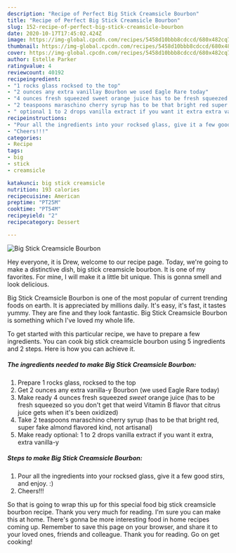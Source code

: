 ```yaml
---
description: "Recipe of Perfect Big Stick Creamsicle Bourbon"
title: "Recipe of Perfect Big Stick Creamsicle Bourbon"
slug: 152-recipe-of-perfect-big-stick-creamsicle-bourbon
date: 2020-10-17T17:45:02.424Z
image: https://img-global.cpcdn.com/recipes/5458d10bbb8cdccd/680x482cq70/big-stick-creamsicle-bourbon-recipe-main-photo.jpg
thumbnail: https://img-global.cpcdn.com/recipes/5458d10bbb8cdccd/680x482cq70/big-stick-creamsicle-bourbon-recipe-main-photo.jpg
cover: https://img-global.cpcdn.com/recipes/5458d10bbb8cdccd/680x482cq70/big-stick-creamsicle-bourbon-recipe-main-photo.jpg
author: Estelle Parker
ratingvalue: 4
reviewcount: 40192
recipeingredient:
- "1 rocks glass rocksed to the top"
- "2 ounces any extra vanillay Bourbon we used Eagle Rare today"
- "4 ounces fresh squeezed sweet orange juice has to be fresh squeezed so you dont get that weird Vitamin B flavor that citrus juice gets when its been oxidized"
- "2 teaspoons maraschino cherry syrup has to be that bright red super fake almond flavored kind not artisanal"
- " optional 1 to 2 drops vanilla extract if you want it extra extra vanillay"
recipeinstructions:
- "Pour all the ingredients into your rocksed glass, give it a few good stirs, and enjoy. :)"
- "Cheers!!!"
categories:
- Recipe
tags:
- big
- stick
- creamsicle

katakunci: big stick creamsicle 
nutrition: 193 calories
recipecuisine: American
preptime: "PT25M"
cooktime: "PT54M"
recipeyield: "2"
recipecategory: Dessert

---
```



![Big Stick Creamsicle Bourbon](https://img-global.cpcdn.com/recipes/5458d10bbb8cdccd/680x482cq70/big-stick-creamsicle-bourbon-recipe-main-photo.jpg)

Hey everyone, it is Drew, welcome to our recipe page. Today, we're going to make a distinctive dish, big stick creamsicle bourbon. It is one of my favorites. For mine, I will make it a little bit unique. This is gonna smell and look delicious.



Big Stick Creamsicle Bourbon is one of the most popular of current trending foods on earth. It is appreciated by millions daily. It's easy, it's fast, it tastes yummy. They are fine and they look fantastic. Big Stick Creamsicle Bourbon is something which I've loved my whole life.


To get started with this particular recipe, we have to prepare a few ingredients. You can cook big stick creamsicle bourbon using 5 ingredients and 2 steps. Here is how you can achieve it.

<!--inarticleads1-->

##### The ingredients needed to make Big Stick Creamsicle Bourbon:

1. Prepare 1 rocks glass, rocksed to the top
1. Get 2 ounces any extra vanilla-y Bourbon (we used Eagle Rare today)
1. Make ready 4 ounces fresh squeezed *sweet* orange juice (has to be fresh squeezed so you don&#39;t get that weird Vitamin B flavor that citrus juice gets when it&#39;s been oxidized)
1. Take 2 teaspoons maraschino cherry syrup (has to be that bright red, super fake almond flavored kind, not artisanal)
1. Make ready  optional: 1 to 2 drops vanilla extract if you want it extra, extra vanilla-y




<!--inarticleads2-->

##### Steps to make Big Stick Creamsicle Bourbon:

1. Pour all the ingredients into your rocksed glass, give it a few good stirs, and enjoy. :)
1. Cheers!!!




So that is going to wrap this up for this special food big stick creamsicle bourbon recipe. Thank you very much for reading. I'm sure you can make this at home. There's gonna be more interesting food in home recipes coming up. Remember to save this page on your browser, and share it to your loved ones, friends and colleague. Thank you for reading. Go on get cooking!

